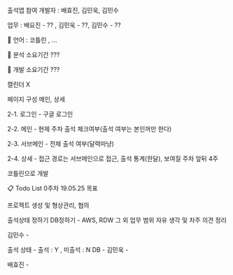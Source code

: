 출석앱
참여 개발자 : 배효진, 김민욱, 김민수

업무 : 배요진 - ?? , 김민욱 - ??, 김민수 - ??

📌 언어 : 코틀린 , ...

📌 분석 소요기간 ???

📌 개발 소요기간 ???

캘린더 X

페이지 구성 메인, 상세

2-1. 로그인 - 구글 로그인

2-2. 메인 - 현제 주차 출석 체크여부(출석 여부는 본인꺼만 한다)

2-3. 서브메인 - 전체 출석 여부(달력마냥)

2-4. 상세 - 접근 경로는 서브메인으로 접근, 출석 통계(한달), 보여질 주차 앞뒤 4주

코틀린으로 개발

📋 Todo List 0주차 19.05.25 목표

프로젝트 생성 및 형상관리, 협의

출석상태 정하기
DB정하기 - AWS, RDW 그 외
업무 범위
자유 생각 및 차주 의견 정리

김민수 -

출석 상태 - 출석 : Y , 미출석 : N
DB -
김민욱 -

배효진 -
